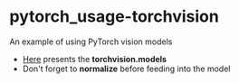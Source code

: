 # pytorch_usage-torchvision
An example of using PyTorch vision models

+ [Here](https://pytorch.org/docs/stable/torchvision/models.html) presents the **torchvision.models**
+ Don't forget to **normalize** before feeding into the model
